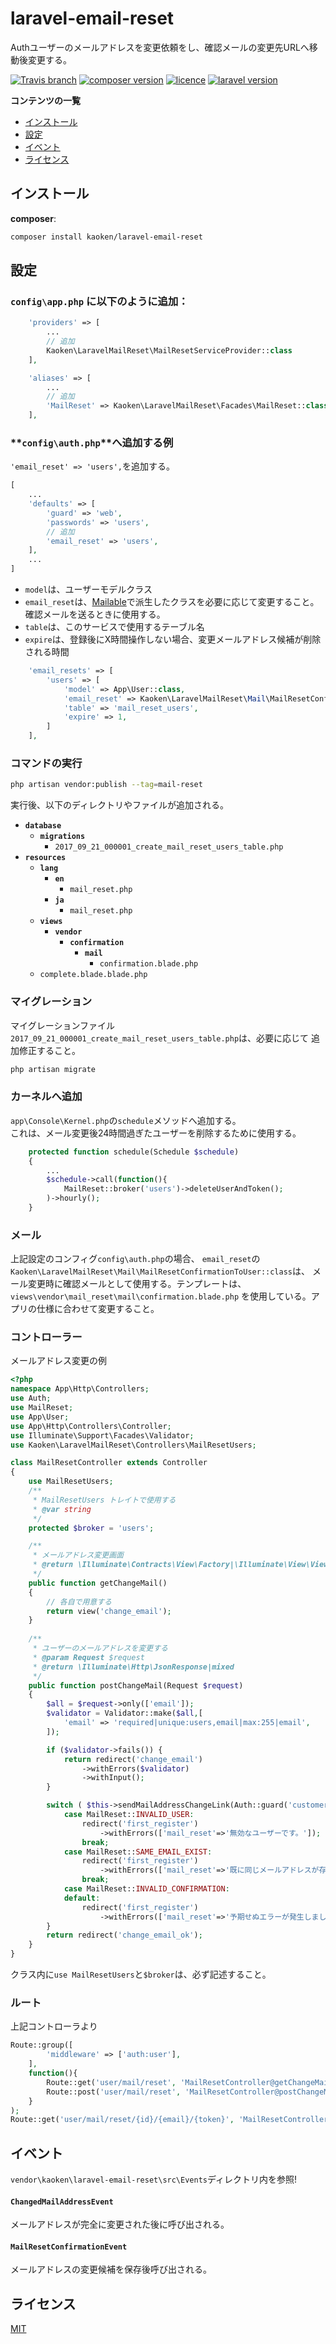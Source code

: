 # laravel-email-reset
Authユーザーのメールアドレスを変更依頼をし、確認メールの変更先URLへ移動後変更する。

[![Travis branch](https://img.shields.io/travis/rust-lang/rust/master.svg)](https://github.com/kaoken/laravel-email-reset)
[![composer version](https://img.shields.io/badge/version-1.8.4.0-blue.svg)](https://github.com/kaoken/laravel-email-reset)
[![licence](https://img.shields.io/badge/licence-MIT-blue.svg)](https://github.com/kaoken/laravel-email-reset)
[![laravel version](https://img.shields.io/badge/Laravel%20version-≧5.8-red.svg)](https://github.com/kaoken/laravel-email-reset)


__コンテンツの一覧__

- [インストール](#インストール)
- [設定](#設定)
- [イベント](#イベント)
- [ライセンス](#ライセンス)

## インストール

**composer**:

```bash
composer install kaoken/laravel-email-reset
```


## 設定

### **`config\app.php`** に以下のように追加：

```php
    'providers' => [
        ...
        // 追加
        Kaoken\LaravelMailReset\MailResetServiceProvider::class
    ],

    'aliases' => [
        ...
        // 追加
        'MailReset' => Kaoken\LaravelMailReset\Facades\MailReset::class
    ],
```

  
### **`config\auth.php`**へ追加する例
`'email_reset' => 'users',`を追加する。
```php
[
    ...
    'defaults' => [
        'guard' => 'web',
        'passwords' => 'users',
        // 追加
        'email_reset' => 'users',
    ],
    ...
]
```  

- `model`は、ユーザーモデルクラス
- `email_reset`は、[Mailable](https://readouble.com/laravel/5.5/ja/mail)で派生したクラスを必要に応じて変更すること。
確認メールを送るときに使用する。  
- `table`は、このサービスで使用するテーブル名
- `expire`は、登録後にX時間操作しない場合、変更メールアドレス候補が削除される時間

```php
    'email_resets' => [
        'users' => [
            'model' => App\User::class,
            'email_reset' => Kaoken\LaravelMailReset\Mail\MailResetConfirmationToUser::class,
            'table' => 'mail_reset_users',
            'expire' => 1,
        ]
    ],
```

### コマンドの実行
```bash
php artisan vendor:publish --tag=mail-reset
```
実行後、以下のディレクトリやファイルが追加される。   

* **`database`**
  * **`migrations`**
    * `2017_09_21_000001_create_mail_reset_users_table.php`
* **`resources`**
  * **`lang`**
    * **`en`**
      * `mail_reset.php`
    * **`ja`**
      * `mail_reset.php`
  * **`views`**
    * **`vendor`**
      * **`confirmation`**
        * **`mail`**
          * `confirmation.blade.php`
  * `complete.blade.blade.php`
     
### マイグレーション
マイグレーションファイル`2017_09_21_000001_create_mail_reset_users_table.php`は、必要に応じて
追加修正すること。

```bash
php artisan migrate
```

### カーネルへ追加
`app\Console\Kernel.php`の`schedule`メソッドへ追加する。  
これは、メール変更後24時間過ぎたユーザーを削除するために使用する。
```php
    protected function schedule(Schedule $schedule)
    {
        ...
        $schedule->call(function(){
            MailReset::broker('users')->deleteUserAndToken();
        )->hourly();
    }
```

### メール
上記設定のコンフィグ`config\auth.php`の場合、
`email_reset`の`Kaoken\LaravelMailReset\Mail\MailResetConfirmationToUser::class`は、
メール変更時に確認メールとして使用する。テンプレートは、`views\vendor\mail_reset\mail\confirmation.blade.php`
を使用している。アプリの仕様に合わせて変更すること。




### コントローラー
メールアドレス変更の例
```php
<?php
namespace App\Http\Controllers;
use Auth;
use MailReset;
use App\User;
use App\Http\Controllers\Controller;
use Illuminate\Support\Facades\Validator;
use Kaoken\LaravelMailReset\Controllers\MailResetUsers;

class MailResetController extends Controller
{  
    use MailResetUsers;
    /**
     * MailResetUsers トレイトで使用する 
     * @var string
     */
    protected $broker = 'users';

    /**
     * メールアドレス変更画面
     * @return \Illuminate\Contracts\View\Factory|\Illuminate\View\View
     */
    public function getChangeMail()
    {
        // 各自で用意する
        return view('change_email');
    }
    
    /**
     * ユーザーのメールアドレスを変更する
     * @param Request $request
     * @return \Illuminate\Http\JsonResponse|mixed
     */
    public function postChangeMail(Request $request)
    {
        $all = $request->only(['email']);
        $validator = Validator::make($all,[
            'email' => 'required|unique:users,email|max:255|email',
        ]);

        if ($validator->fails()) {
            return redirect('change_email')
                ->withErrors($validator)
                ->withInput();
        }

        switch ( $this->sendMailAddressChangeLink(Auth::guard('customer')->user()->id, $all['email']) ) {
            case MailReset::INVALID_USER:
                redirect('first_register')
                    ->withErrors(['mail_reset'=>'無効なユーザーです。']);
                break;
            case MailReset::SAME_EMAIL_EXIST:
                redirect('first_register')
                    ->withErrors(['mail_reset'=>'既に同じメールアドレスが存在します。']);
                break;
            case MailReset::INVALID_CONFIRMATION:
            default:
                redirect('first_register')
                    ->withErrors(['mail_reset'=>'予期せぬエラーが発生しました。']);
        }
        return redirect('change_email_ok');
    }
}
```
クラス内に`use MailResetUsers`と`$broker`は、必ず記述すること。

### ルート
上記コントローラより

```php
Route::group([
        'middleware' => ['auth:user'],
    ],
    function(){
        Route::get('user/mail/reset', 'MailResetController@getChangeMail');
        Route::post('user/mail/reset', 'MailResetController@postChangeMail');
    }
);
Route::get('user/mail/reset/{id}/{email}/{token}', 'MailResetController@getChangeMailAddress');
```

## イベント
`vendor\kaoken\laravel-email-reset\src\Events`ディレクトリ内を参照!  

#### `ChangedMailAddressEvent`
メールアドレスが完全に変更された後に呼び出される。  

#### `MailResetConfirmationEvent`
メールアドレスの変更候補を保存後呼び出される。  




## ライセンス

[MIT](https://github.com/kaoken/laravel-email-reset/blob/master/LICENSE.txt)